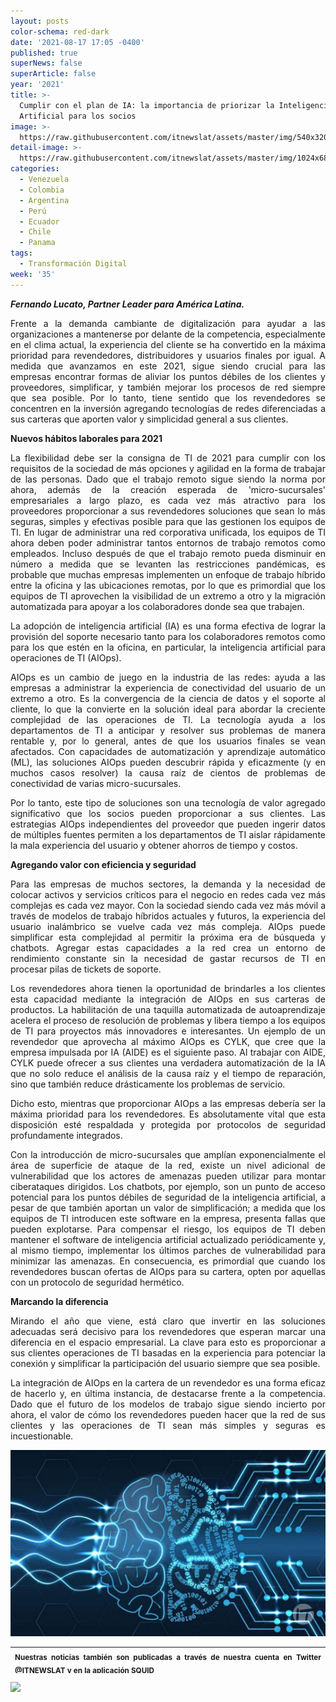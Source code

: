 ```yaml
---
layout: posts
color-schema: red-dark
date: '2021-08-17 17:05 -0400'
published: true
superNews: false
superArticle: false
year: '2021'
title: >-
  Cumplir con el plan de IA: la importancia de priorizar la Inteligencia
  Artificial para los socios
image: >-
  https://raw.githubusercontent.com/itnewslat/assets/master/img/540x320/inteligencia-artificial-p.jpg
detail-image: >-
  https://raw.githubusercontent.com/itnewslat/assets/master/img/1024x680/inteligencia-artificial-g.jpg
categories:
  - Venezuela
  - Colombia
  - Argentina
  - Perú
  - Ecuador
  - Chile
  - Panama
tags:
  - Transformación Digital
week: '35'
---
```

<p style="text-align: justify;"><strong><em>Fernando Lucato, Partner Leader para América Latina.</em></strong></p>
<p style="text-align: justify;">Frente a la demanda cambiante de digitalización para ayudar a las organizaciones a mantenerse por delante de la competencia, especialmente en el clima actual, la experiencia del cliente se ha convertido en la máxima prioridad para revendedores, distribuidores y usuarios finales por igual. A medida que avanzamos en este 2021, sigue siendo crucial para las empresas encontrar formas de aliviar los puntos débiles de los clientes y proveedores, simplificar, y también mejorar los procesos de red siempre que sea posible. Por lo tanto, tiene sentido que los revendedores se concentren en la inversión agregando tecnologías de redes diferenciadas a sus carteras que aporten valor y simplicidad general a sus clientes.</p>
<p style="text-align: justify;"><strong>Nuevos hábitos laborales para 2021</strong></p>
<p style="text-align: justify;">La flexibilidad debe ser la consigna de TI de 2021 para cumplir con los requisitos de la sociedad de más opciones y agilidad en la forma de trabajar de las personas. Dado que el trabajo remoto sigue siendo la norma por ahora, además de la creación esperada de 'micro-sucursales' empresariales a largo plazo, es cada vez más atractivo para los proveedores proporcionar a sus revendedores soluciones que sean lo más seguras, simples y efectivas posible para que las gestionen los equipos de TI. En lugar de administrar una red corporativa unificada, los equipos de TI ahora deben poder administrar tantos entornos de trabajo remotos como empleados. Incluso después de que el trabajo remoto pueda disminuir en número a medida que se levanten las restricciones pandémicas, es probable que muchas empresas implementen un enfoque de trabajo híbrido entre la oficina y las ubicaciones remotas, por lo que es primordial que los equipos de TI aprovechen la visibilidad de un extremo a otro y la migración automatizada para apoyar a los colaboradores donde sea que trabajen.</p>
<p style="text-align: justify;">La adopción de inteligencia artificial (IA) es una forma efectiva de lograr la provisión del soporte necesario tanto para los colaboradores remotos como para los que estén en la oficina, en particular, la inteligencia artificial para operaciones de TI (AIOps).</p>
<p style="text-align: justify;">AIOps es un cambio de juego en la industria de las redes: ayuda a las empresas a administrar la experiencia de conectividad del usuario de un extremo a otro. Es la convergencia de la ciencia de datos y el soporte al cliente, lo que la convierte en la solución ideal para abordar la creciente complejidad de las operaciones de TI. La tecnología ayuda a los departamentos de TI a anticipar y resolver sus problemas de manera rentable y, por lo general, antes de que los usuarios finales se vean afectados. Con capacidades de automatización y aprendizaje automático (ML), las soluciones AIOps pueden descubrir rápida y eficazmente (y en muchos casos resolver) la causa raíz de cientos de problemas de conectividad de varias micro-sucursales.</p>
<p style="text-align: justify;">Por lo tanto, este tipo de soluciones son una tecnología de valor agregado significativo que los socios pueden proporcionar a sus clientes. Las estrategias AIOps independientes del proveedor que pueden ingerir datos de múltiples fuentes permiten a los departamentos de TI aislar rápidamente la mala experiencia del usuario y obtener ahorros de tiempo y costos.</p>
<p style="text-align: justify;"><strong>Agregando valor con eficiencia y seguridad</strong></p>
<p style="text-align: justify;">Para las empresas de muchos sectores, la demanda y la necesidad de colocar activos y servicios críticos para el negocio en redes cada vez más complejas es cada vez mayor. Con la sociedad siendo cada vez más móvil a través de modelos de trabajo híbridos actuales y futuros, la experiencia del usuario inalámbrico se vuelve cada vez más compleja. AIOps puede simplificar esta complejidad al permitir la próxima era de búsqueda y chatbots. Agregar estas capacidades a la red crea un entorno de rendimiento constante sin la necesidad de gastar recursos de TI en procesar pilas de tickets de soporte.</p>
<p style="text-align: justify;">Los revendedores ahora tienen la oportunidad de brindarles a los clientes esta capacidad mediante la integración de AIOps en sus carteras de productos. La habilitación de una taquilla automatizada de autoaprendizaje acelera el proceso de resolución de problemas y libera tiempo a los equipos de TI para proyectos más innovadores e interesantes. Un ejemplo de un revendedor que aprovecha al máximo AIOps es CYLK, que cree que la empresa impulsada por IA (AIDE) es el siguiente paso. Al trabajar con AIDE, CYLK puede ofrecer a sus clientes una verdadera automatización de la IA que no solo reduce el análisis de la causa raíz y el tiempo de reparación, sino que también reduce drásticamente los problemas de servicio.</p>
<p style="text-align: justify;">Dicho esto, mientras que proporcionar AIOps a las empresas debería ser la máxima prioridad para los revendedores. Es absolutamente vital que esta disposición esté respaldada y protegida por protocolos de seguridad profundamente integrados.</p>
<p style="text-align: justify;">Con la introducción de micro-sucursales que amplían exponencialmente el área de superficie de ataque de la red, existe un nivel adicional de vulnerabilidad que los actores de amenazas pueden utilizar para montar ciberataques dirigidos. Los chatbots, por ejemplo, son un punto de acceso potencial para los puntos débiles de seguridad de la inteligencia artificial, a pesar de que también aportan un valor de simplificación; a medida que los equipos de TI introducen este software en la empresa, presenta fallas que pueden explotarse. Para compensar el riesgo, los equipos de TI deben mantener el software de inteligencia artificial actualizado periódicamente y, al mismo tiempo, implementar los últimos parches de vulnerabilidad para minimizar las amenazas. En consecuencia, es primordial que cuando los revendedores buscan ofertas de AIOps para su cartera, opten por aquellas con un protocolo de seguridad hermético.</p>
<p style="text-align: justify;"><strong>Marcando la diferencia </strong></p>
<p style="text-align: justify;">Mirando el año que viene, está claro que invertir en las soluciones adecuadas será decisivo para los revendedores que esperan marcar una diferencia en el espacio empresarial. La clave para esto es proporcionar a sus clientes operaciones de TI basadas en la experiencia para potenciar la conexión y simplificar la participación del usuario siempre que sea posible.</p>
<p style="text-align: justify;">La integración de AIOps en la cartera de un revendedor es una forma eficaz de hacerlo y, en última instancia, de destacarse frente a la competencia. Dado que el futuro de los modelos de trabajo sigue siendo incierto por ahora, el valor de cómo los revendedores pueden hacer que la red de sus clientes y las operaciones de TI sean más simples y seguras es incuestionable.</p>

![](https://raw.githubusercontent.com/itnewslat/assets/master/img/540x320/inteligencia-artificial-p.jpg)

<table style="height: 42px;" width="569">
<tbody>
<tr>
<td style="text-align: justify;"><sub><strong>Nuestras noticias también son publicadas a través de nuestra cuenta en Twitter <a href="https://twitter.com/itnewslat?lang=es">@ITNEWSLAT</a> y en la aplicación <a href="https://squidapp.co/en/">SQUID</a></strong></sub></td>
</tr>
</tbody>
</table>

<img src="https://tracker.metricool.com/c3po.jpg?hash=56f88a41e39ab42c063cc51676587a04"/>